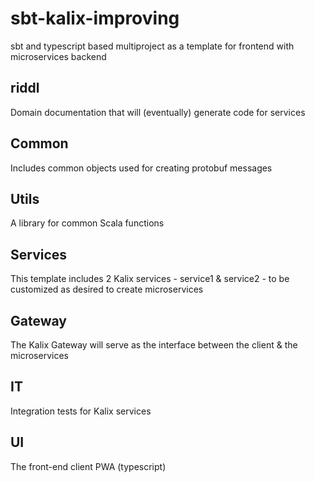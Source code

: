 # sbt-kalix-improving

sbt and typescript based multiproject as a template for frontend with microservices backend

## riddl

Domain documentation that will (eventually) generate code for services

## Common

Includes common objects used for creating protobuf messages

## Utils

A library for common Scala functions

## Services

This template includes 2 Kalix services - service1 & service2 - to be customized as desired to create microservices

## Gateway

The Kalix Gateway will serve as the interface between the client & the microservices

## IT

Integration tests for Kalix services

## UI

The front-end client PWA (typescript)